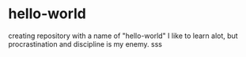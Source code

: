 # hello-world
creating repository with a name of "hello-world"
I like to learn alot, but procrastination and discipline is my enemy.
sss
